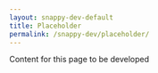 ```yaml
---
layout: snappy-dev-default
title: Placeholder
permalink: /snappy-dev/placeholder/
---
```


Content for this page to be developed